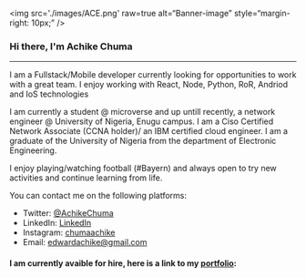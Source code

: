 <img
src='./images/ACE.png'
raw=true
alt=“Banner-image”
style=“margin-right: 10px;”
/>
### Hi there, I'm Achike Chuma
<hr>

I am a Fullstack/Mobile developer currently looking for opportunities to work with a great team. I enjoy working with React, Node, Python, RoR, Andriod and IoS technologies 

I am currently a student @ microverse and up untill recently, a network engineer @ University of Nigeria, Enugu campus.
 I am a Ciso Certified Network Associate (CCNA holder)/ an IBM certified cloud engineer.
I am a graduate of the University of Nigeria from the department of Electronic Engineering.

I enjoy playing/watching football (#Bayern) and always open to try new activities and continue learning from life. 

You can contact me on the following platforms:
- Twitter: [@AchikeChuma](https://twitter.com/AchikeChuma)
- LinkedIn: [LinkedIn](https://www.linkedin.com/in/edward-achike-903432111/)
- Instagram: [chumaachike](https://www.instagram.com/chumaachike/)
- Email: edwardachike@gmail.com

 #### I am currently avaible for hire, here is a link to my [portfolio](https://chumaachike.github.io/portfolio/):
 




<!--
**chumaachike/chumaachike** is a ✨ _special_ ✨ repository because its `README.md` (this file) appears on your GitHub profile.

Here are some ideas to get you started:

- 🔭 I’m currently working on ...
- 🌱 I’m currently learning ...
- 👯 I’m looking to collaborate on ...
- 🤔 I’m looking for help with ...
- 💬 Ask me about ...
- 📫 How to reach me: ...
- 😄 Pronouns: ...
- ⚡ Fun fact: ...
-->
